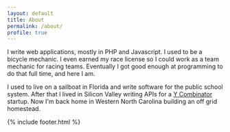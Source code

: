 ```yaml
---
layout: default
title: About
permalink: /about/
profile: true
---
```


I write web applications, mostly in PHP and Javascript.  I used to be a bicycle mechanic.  I even earned my race license so I could work as a team mechanic for racing teams.  Eventually I got good enough at programming to do that full time, and here I am.

I used to live on a sailboat in Florida and write software for the public school system.  After that I lived in Silicon Valley writing APIs for a [Y Combinator](http://www.ycombinator.com/) startup.  Now I'm back home in Western North Carolina building an off grid homestead.

{% include footer.html %}
